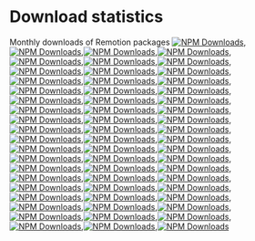 # Download statistics
Monthly downloads of Remotion packages
[![NPM Downloads](https://img.shields.io/npm/dm/@remotion/compositor-darwin-x64.svg?style=flat&color=black&label=@remotion/compositor-darwin-x64)](https://npmcharts.com/compare/@remotion/compositor-darwin-x64?minimal=true),[![NPM Downloads](https://img.shields.io/npm/dm/@remotion/skia.svg?style=flat&color=black&label=@remotion/skia)](https://npmcharts.com/compare/@remotion/skia?minimal=true),[![NPM Downloads](https://img.shields.io/npm/dm/@remotion/compositor-win32-x64-msvc.svg?style=flat&color=black&label=@remotion/compositor-win32-x64-msvc)](https://npmcharts.com/compare/@remotion/compositor-win32-x64-msvc?minimal=true),[![NPM Downloads](https://img.shields.io/npm/dm/@remotion/astro-example.svg?style=flat&color=black&label=@remotion/astro-example)](https://npmcharts.com/compare/@remotion/astro-example?minimal=true),[![NPM Downloads](https://img.shields.io/npm/dm/@remotion/lambda-go-example.svg?style=flat&color=black&label=@remotion/lambda-go-example)](https://npmcharts.com/compare/@remotion/lambda-go-example?minimal=true),[![NPM Downloads](https://img.shields.io/npm/dm/@remotion/animation-utils.svg?style=flat&color=black&label=@remotion/animation-utils)](https://npmcharts.com/compare/@remotion/animation-utils?minimal=true),[![NPM Downloads](https://img.shields.io/npm/dm/@remotion/studio.svg?style=flat&color=black&label=@remotion/studio)](https://npmcharts.com/compare/@remotion/studio?minimal=true),[![NPM Downloads](https://img.shields.io/npm/dm/@remotion/renderer.svg?style=flat&color=black&label=@remotion/renderer)](https://npmcharts.com/compare/@remotion/renderer?minimal=true),[![NPM Downloads](https://img.shields.io/npm/dm/@remotion/test-utils.svg?style=flat&color=black&label=@remotion/test-utils)](https://npmcharts.com/compare/@remotion/test-utils?minimal=true),[![NPM Downloads](https://img.shields.io/npm/dm/@remotion/example-without-zod.svg?style=flat&color=black&label=@remotion/example-without-zod)](https://npmcharts.com/compare/@remotion/example-without-zod?minimal=true),[![NPM Downloads](https://img.shields.io/npm/dm/@remotion/compositor-linux-arm64-gnu.svg?style=flat&color=black&label=@remotion/compositor-linux-arm64-gnu)](https://npmcharts.com/compare/@remotion/compositor-linux-arm64-gnu?minimal=true),[![NPM Downloads](https://img.shields.io/npm/dm/remotion.svg?style=flat&color=black&label=remotion)](https://npmcharts.com/compare/remotion?minimal=true),[![NPM Downloads](https://img.shields.io/npm/dm/@remotion/motion-blur.svg?style=flat&color=black&label=@remotion/motion-blur)](https://npmcharts.com/compare/@remotion/motion-blur?minimal=true),[![NPM Downloads](https://img.shields.io/npm/dm/@remotion/lambda-go.svg?style=flat&color=black&label=@remotion/lambda-go)](https://npmcharts.com/compare/@remotion/lambda-go?minimal=true),[![NPM Downloads](https://img.shields.io/npm/dm/@remotion/example.svg?style=flat&color=black&label=@remotion/example)](https://npmcharts.com/compare/@remotion/example?minimal=true),[![NPM Downloads](https://img.shields.io/npm/dm/@remotion/lambda-php.svg?style=flat&color=black&label=@remotion/lambda-php)](https://npmcharts.com/compare/@remotion/lambda-php?minimal=true),[![NPM Downloads](https://img.shields.io/npm/dm/@remotion/compositor-darwin-arm64.svg?style=flat&color=black&label=@remotion/compositor-darwin-arm64)](https://npmcharts.com/compare/@remotion/compositor-darwin-arm64?minimal=true),[![NPM Downloads](https://img.shields.io/npm/dm/@remotion/zod-types.svg?style=flat&color=black&label=@remotion/zod-types)](https://npmcharts.com/compare/@remotion/zod-types?minimal=true),[![NPM Downloads](https://img.shields.io/npm/dm/@remotion/install-whisper-cpp.svg?style=flat&color=black&label=@remotion/install-whisper-cpp)](https://npmcharts.com/compare/@remotion/install-whisper-cpp?minimal=true),[![NPM Downloads](https://img.shields.io/npm/dm/@remotion/bugs.svg?style=flat&color=black&label=@remotion/bugs)](https://npmcharts.com/compare/@remotion/bugs?minimal=true),[![NPM Downloads](https://img.shields.io/npm/dm/@remotion/paths.svg?style=flat&color=black&label=@remotion/paths)](https://npmcharts.com/compare/@remotion/paths?minimal=true),[![NPM Downloads](https://img.shields.io/npm/dm/@remotion/rive.svg?style=flat&color=black&label=@remotion/rive)](https://npmcharts.com/compare/@remotion/rive?minimal=true),[![NPM Downloads](https://img.shields.io/npm/dm/@remotion/video-parser.svg?style=flat&color=black&label=@remotion/video-parser)](https://npmcharts.com/compare/@remotion/video-parser?minimal=true),[![NPM Downloads](https://img.shields.io/npm/dm/@remotion/shapes.svg?style=flat&color=black&label=@remotion/shapes)](https://npmcharts.com/compare/@remotion/shapes?minimal=true),[![NPM Downloads](https://img.shields.io/npm/dm/@remotion/compositor-linux-x64-musl.svg?style=flat&color=black&label=@remotion/compositor-linux-x64-musl)](https://npmcharts.com/compare/@remotion/compositor-linux-x64-musl?minimal=true),[![NPM Downloads](https://img.shields.io/npm/dm/@remotion/docs.svg?style=flat&color=black&label=@remotion/docs)](https://npmcharts.com/compare/@remotion/docs?minimal=true),[![NPM Downloads](https://img.shields.io/npm/dm/@remotion/cli.svg?style=flat&color=black&label=@remotion/cli)](https://npmcharts.com/compare/@remotion/cli?minimal=true),[![NPM Downloads](https://img.shields.io/npm/dm/@remotion/three.svg?style=flat&color=black&label=@remotion/three)](https://npmcharts.com/compare/@remotion/three?minimal=true),[![NPM Downloads](https://img.shields.io/npm/dm/@remotion/streaming.svg?style=flat&color=black&label=@remotion/streaming)](https://npmcharts.com/compare/@remotion/streaming?minimal=true),[![NPM Downloads](https://img.shields.io/npm/dm/@remotion/tailwind.svg?style=flat&color=black&label=@remotion/tailwind)](https://npmcharts.com/compare/@remotion/tailwind?minimal=true),[![NPM Downloads](https://img.shields.io/npm/dm/@remotion/cloudrun.svg?style=flat&color=black&label=@remotion/cloudrun)](https://npmcharts.com/compare/@remotion/cloudrun?minimal=true),[![NPM Downloads](https://img.shields.io/npm/dm/@remotion/it-tests.svg?style=flat&color=black&label=@remotion/it-tests)](https://npmcharts.com/compare/@remotion/it-tests?minimal=true),[![NPM Downloads](https://img.shields.io/npm/dm/@remotion/eslint-config.svg?style=flat&color=black&label=@remotion/eslint-config)](https://npmcharts.com/compare/@remotion/eslint-config?minimal=true),[![NPM Downloads](https://img.shields.io/npm/dm/@remotion/google-fonts.svg?style=flat&color=black&label=@remotion/google-fonts)](https://npmcharts.com/compare/@remotion/google-fonts?minimal=true),[![NPM Downloads](https://img.shields.io/npm/dm/@remotion/media-utils.svg?style=flat&color=black&label=@remotion/media-utils)](https://npmcharts.com/compare/@remotion/media-utils?minimal=true),[![NPM Downloads](https://img.shields.io/npm/dm/@remotion/studio-shared.svg?style=flat&color=black&label=@remotion/studio-shared)](https://npmcharts.com/compare/@remotion/studio-shared?minimal=true),[![NPM Downloads](https://img.shields.io/npm/dm/@remotion/noise.svg?style=flat&color=black&label=@remotion/noise)](https://npmcharts.com/compare/@remotion/noise?minimal=true),[![NPM Downloads](https://img.shields.io/npm/dm/@remotion/lambda-python.svg?style=flat&color=black&label=@remotion/lambda-python)](https://npmcharts.com/compare/@remotion/lambda-python?minimal=true),[![NPM Downloads](https://img.shields.io/npm/dm/@remotion/create-video.svg?style=flat&color=black&label=@remotion/create-video)](https://npmcharts.com/compare/@remotion/create-video?minimal=true),[![NPM Downloads](https://img.shields.io/npm/dm/@remotion/lambda.svg?style=flat&color=black&label=@remotion/lambda)](https://npmcharts.com/compare/@remotion/lambda?minimal=true),[![NPM Downloads](https://img.shields.io/npm/dm/@remotion/lottie.svg?style=flat&color=black&label=@remotion/lottie)](https://npmcharts.com/compare/@remotion/lottie?minimal=true),[![NPM Downloads](https://img.shields.io/npm/dm/@remotion/studio-server.svg?style=flat&color=black&label=@remotion/studio-server)](https://npmcharts.com/compare/@remotion/studio-server?minimal=true),[![NPM Downloads](https://img.shields.io/npm/dm/@remotion/enable-scss.svg?style=flat&color=black&label=@remotion/enable-scss)](https://npmcharts.com/compare/@remotion/enable-scss?minimal=true),[![NPM Downloads](https://img.shields.io/npm/dm/@remotion/player-example.svg?style=flat&color=black&label=@remotion/player-example)](https://npmcharts.com/compare/@remotion/player-example?minimal=true),[![NPM Downloads](https://img.shields.io/npm/dm/@remotion/ai-improvements.svg?style=flat&color=black&label=@remotion/ai-improvements)](https://npmcharts.com/compare/@remotion/ai-improvements?minimal=true),[![NPM Downloads](https://img.shields.io/npm/dm/@remotion/compositor-linux-arm64-musl.svg?style=flat&color=black&label=@remotion/compositor-linux-arm64-musl)](https://npmcharts.com/compare/@remotion/compositor-linux-arm64-musl?minimal=true),[![NPM Downloads](https://img.shields.io/npm/dm/@remotion/transitions.svg?style=flat&color=black&label=@remotion/transitions)](https://npmcharts.com/compare/@remotion/transitions?minimal=true),[![NPM Downloads](https://img.shields.io/npm/dm/@remotion/fonts.svg?style=flat&color=black&label=@remotion/fonts)](https://npmcharts.com/compare/@remotion/fonts?minimal=true),[![NPM Downloads](https://img.shields.io/npm/dm/@remotion/babel-loader.svg?style=flat&color=black&label=@remotion/babel-loader)](https://npmcharts.com/compare/@remotion/babel-loader?minimal=true),[![NPM Downloads](https://img.shields.io/npm/dm/@remotion/preload.svg?style=flat&color=black&label=@remotion/preload)](https://npmcharts.com/compare/@remotion/preload?minimal=true),[![NPM Downloads](https://img.shields.io/npm/dm/@remotion/compositor-linux-x64-gnu.svg?style=flat&color=black&label=@remotion/compositor-linux-x64-gnu)](https://npmcharts.com/compare/@remotion/compositor-linux-x64-gnu?minimal=true),[![NPM Downloads](https://img.shields.io/npm/dm/@remotion/discord-poster.svg?style=flat&color=black&label=@remotion/discord-poster)](https://npmcharts.com/compare/@remotion/discord-poster?minimal=true),[![NPM Downloads](https://img.shields.io/npm/dm/@remotion/cli-autocomplete.svg?style=flat&color=black&label=@remotion/cli-autocomplete)](https://npmcharts.com/compare/@remotion/cli-autocomplete?minimal=true),[![NPM Downloads](https://img.shields.io/npm/dm/@remotion/bundler.svg?style=flat&color=black&label=@remotion/bundler)](https://npmcharts.com/compare/@remotion/bundler?minimal=true),[![NPM Downloads](https://img.shields.io/npm/dm/@remotion/layout-utils.svg?style=flat&color=black&label=@remotion/layout-utils)](https://npmcharts.com/compare/@remotion/layout-utils?minimal=true),[![NPM Downloads](https://img.shields.io/npm/dm/@remotion/eslint-plugin.svg?style=flat&color=black&label=@remotion/eslint-plugin)](https://npmcharts.com/compare/@remotion/eslint-plugin?minimal=true),[![NPM Downloads](https://img.shields.io/npm/dm/@remotion/player.svg?style=flat&color=black&label=@remotion/player)](https://npmcharts.com/compare/@remotion/player?minimal=true),[![NPM Downloads](https://img.shields.io/npm/dm/@remotion/gif.svg?style=flat&color=black&label=@remotion/gif)](https://npmcharts.com/compare/@remotion/gif?minimal=true)
